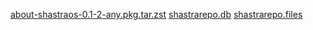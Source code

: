 [about-shastraos-0.1-2-any.pkg.tar.zst](https://ipfs.io/ipfs/QmaYhPuU25Frhy2dVKa8n84qpuMrqmZhYKu8kpcQNWGfvH?filename=about-shastraos-0.1-2-any.pkg.tar.zst)
[shastrarepo.db](https://ipfs.io/ipfs/Qma6RCeCAAhCaDjTrKt9tKkjzxE1yjtcXoC9wqagm59W55?filename=shastrarepo.db)
[shastrarepo.files](https://ipfs.io/ipfs/QmUTG3EGRLUry214sq8RX5XKUV2mirDExzE7yPY2rUMFg5?filename=shastrarepo.files)